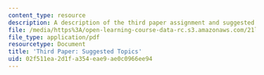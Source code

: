 ```yaml
---
content_type: resource
description: A description of the third paper assignment and suggested topics.
file: /media/https%3A/open-learning-course-data-rc.s3.amazonaws.com/21l-449-end-of-nature-spring-2002/02f511ea2d1fa354eae9ae0c0966ee94_paperassignment3.pdf
file_type: application/pdf
resourcetype: Document
title: 'Third Paper: Suggested Topics'
uid: 02f511ea-2d1f-a354-eae9-ae0c0966ee94
---
```

